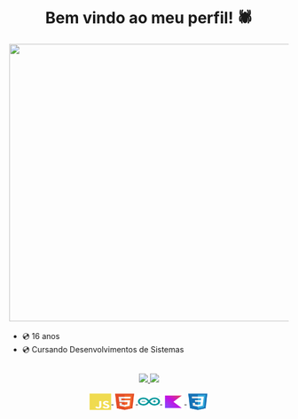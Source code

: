 <div>
  <h1 align="center">Bem vindo ao meu perfil! 🕷</h1>
<img src="https://c.tenor.com/b5W6lI1Wq7YAAAAC/jujutsu-kaisen-jujutsu.gif" width="1013" height="500">

- 💿 16 anos
- 💿 Cursando Desenvolvimentos de Sistemas

##
                                          
<div align="center">
<a href="https://github.com/yTrosky">
<img height="180em" src="https://github-readme-stats.vercel.app/api/top-langs/?username=yTrosky&layout=compact&langs_count=7&theme=synthwave">
<img height="180em" src="https://github-readme-stats.vercel.app/api?username=yTrosky&show_icons=true&theme=synthwave&include_all_commits=true&count_private=true">
</div>
  
  <div align="center" valign="top"><br>
  <img align="center" alt="Js" height="30" width="40" src="https://raw.githubusercontent.com/devicons/devicon/master/icons/javascript/javascript-plain.svg">
  <img align="center" alt="HTML" height="30" width="40" src="https://raw.githubusercontent.com/devicons/devicon/master/icons/html5/html5-original.svg">
  <img align="center" alt="ardu" height="30" width="40" src="https://raw.githubusercontent.com/devicons/devicon/master/icons/arduino/arduino-original.svg">
  <img align="center" alt="Csharp" height="30" width="40" src="https://raw.githubusercontent.com/devicons/devicon/master/icons/kotlin/kotlin-original.svg">
  <img align="center" alt="CSS" height="30" width="40" src="https://raw.githubusercontent.com/devicons/devicon/master/icons/css3/css3-original.svg">
</div><br>
</div>

